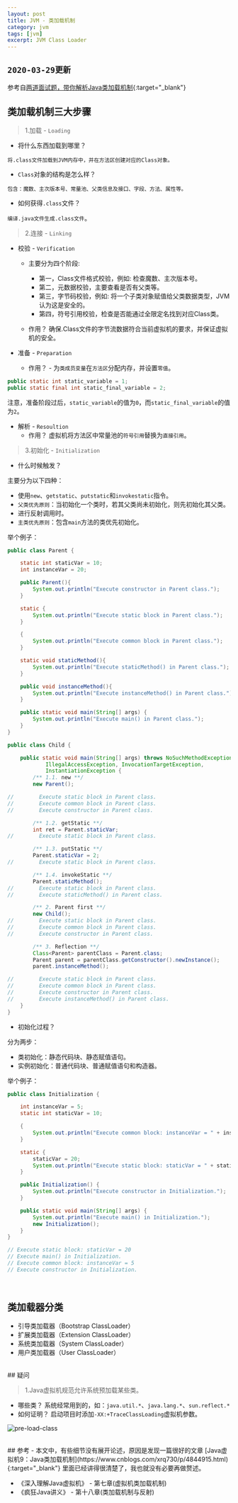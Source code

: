 ```yaml
---
layout: post
title: JVM - 类加载机制
category: jvm
tags: [jvm]
excerpt: JVM Class Loader
---
```



## `2020-03-29更新`  

参考自[两道面试题，带你解析Java类加载机制](https://www.cnblogs.com/chanshuyi/p/the_java_class_load_mechamism.html){:target="_blank"}

## 类加载机制三大步骤  

> 1.加载 - `Loading`  

- 将什么东西加载到哪里？  

`将.class文件加载到JVM内存中，并在方法区创建对应的Class对象。`  

- `Class`对象的结构是怎么样？  

`包含：魔数、主次版本号、常量池、父类信息及接口、字段、方法、属性等。`  

- 如何获得`.class`文件？  

`编译.java文件生成.class文件`。  


> 2.连接 - `Linking`  

- 校验 - `Verification`  
    + 主要分为四个阶段: 
        + 第一，Class文件格式校验，例如: 检查魔数、主次版本号。
        + 第二，元数据校验，主要查看是否有父类等。
        + 第三，字节码校验，例如: 将一个子类对象赋值给父类数据类型，JVM认为这是安全的。
        + 第四，符号引用校验，检查是否能通过全限定名找到对应Class类。

    + 作用？ 确保.Class文件的字节流数据符合当前虚拟机的要求，并保证虚拟机的安全。  

- 准备 - `Preparation`  
    - 作用？ - 为`类成员变量`在`方法区`分配内存，并设置`零值`。

``` java
public static int static_variable = 1;
public static final int static_final_variable = 2;
```

注意，准备阶段过后，`static_variable`的值为`0`，而`static_final_variable`的值为`2`。  

- 解析 - `Resoultion`  
    - 作用？ 虚拟机将方法区中常量池的`符号引用`替换为`直接引用`。  

> 3.初始化 - `Initialization`  

- 什么时候触发？  

主要分为以下四种：  

- 使用`new`、`getstatic`、`putstatic`和`invokestatic`指令。  
- `父类优先原则`：当初始化一个类时，若其父类尚未初始化，则先初始化其父类。  
- 进行反射调用时。  
- `主类优先原则`：包含`main`方法的类优先初始化。  


举个例子：  

``` java
public class Parent {

    static int staticVar = 10;
    int instanceVar = 20;

    public Parent(){
        System.out.println("Execute constructor in Parent class.");
    }

    static {
        System.out.println("Execute static block in Parent class.");
    }

    {
        System.out.println("Execute common block in Parent class.");
    }

    static void staticMethod(){
        System.out.println("Execute staticMethod() in Parent class.");
    }

    public void instanceMethod(){
        System.out.println("Execute instanceMethod() in Parent class.");
    }

    public static void main(String[] args) {
        System.out.println("Execute main() in Parent class.");
    }
}

public class Child {

    public static void main(String[] args) throws NoSuchMethodException,
            IllegalAccessException, InvocationTargetException,
            InstantiationException {
        /** 1.1. new **/
        new Parent();

//        Execute static block in Parent class.
//        Execute common block in Parent class.
//        Execute constructor in Parent class.

        /** 1.2. getStatic **/
        int ret = Parent.staticVar;
//        Execute static block in Parent class.

        /** 1.3. putStatic **/
        Parent.staticVar = 2;
//        Execute static block in Parent class.

        /** 1.4. invokeStatic **/
        Parent.staticMethod();
//        Execute static block in Parent class.
//        Execute staticMethod() in Parent class.

        /** 2. Parent first **/
        new Child();
//        Execute static block in Parent class.
//        Execute common block in Parent class.
//        Execute constructor in Parent class.

        /** 3. Reflection **/
        Class<Parent> parentClass = Parent.class;
        Parent parent = parentClass.getConstructor().newInstance();
        parent.instanceMethod();

//        Execute static block in Parent class.
//        Execute common block in Parent class.
//        Execute constructor in Parent class.
//        Execute instanceMethod() in Parent class.
    }
}
```


- 初始化过程？  

分为两步：  

- 类初始化：静态代码块、静态赋值语句。  
- 实例初始化：普通代码块、普通赋值语句和构造器。  

举个例子：  

``` java
public class Initialization {

    int instanceVar = 5;
    static int staticVar = 10;

    {
        System.out.println("Execute common block: instanceVar = " + instanceVar);
    }

    static {
        staticVar = 20;
        System.out.println("Execute static block: staticVar = " + staticVar);
    }

    public Initialization() {
        System.out.println("Execute constructor in Initialization.");
    }

    public static void main(String[] args) {
        System.out.println("Execute main() in Initialization.");
        new Initialization();
    }
}

// Execute static block: staticVar = 20
// Execute main() in Initialization.
// Execute common block: instanceVar = 5
// Execute constructor in Initialization.
```



<br>

## 类加载器分类
- 引导类加载器（Bootstrap ClassLoader）
- 扩展类加载器（Extension ClassLoader）
- 系统类加载器（System ClassLoader）
- 用户类加载器（User ClassLoader）
 
<br>
## 疑问  

> 1.Java虚拟机规范允许系统预加载某些类。  

- 哪些类？ 系统经常用到的，如：`java.util.*`、`java.lang.*`、`sun.reflect.*`
- 如何证明？ 启动项目时添加`-XX:+TraceClassLoading`虚拟机参数。  


![pre-load-class](https://yyc-images.oss-cn-beijing.aliyuncs.com/%E9%A2%84%E5%8A%A0%E8%BD%BD%E7%B1%BB.png)
 
<br>
## 参考
- 本文中，有些细节没有展开论述，原因是发现一篇很好的文章 [Java虚拟机9：Java类加载机制](https://www.cnblogs.com/xrq730/p/4844915.html){:target="_blank"} 里面已经讲得很清楚了，我也就没有必要再做赘述。

- 《深入理解Java虚拟机》 - 第七章(虚拟机类加载机制)
- 《疯狂Java讲义》 - 第十八章(类加载机制与反射)